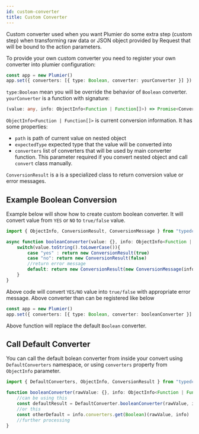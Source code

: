 ```yaml
---
id: custom-converter
title: Custom Converter
---
```


Custom converter used when you want Plumier do some extra step (custom step) when transforming raw data or JSON object provided by Request that will be bound to the action parameters. 

To provide your own custom converter you need to register your own converter into plumier configuration:

```typescript
const app = new Plumier()
app.set({ converters: [{ type: Boolean, converter: yourConverter }] })
```

`type:Boolean` mean you will be override the behavior of `Boolean` converter. `yourConverter` is a function with signature:

```typescript
(value: any, info: ObjectInfo<Function | Function[]>) => Promise<ConversionResult>
```

`ObjectInfo<Function | Function[]>` is current conversion information. It has some properties:

* `path` is path of current value on nested object
* `expectedType` expected type that the value will be converted into
* `converters` list of converters that will be used by main converter function. This parameter required if you convert nested object and call `convert` class manually.

`ConversionResult` is a is a specialized class to return conversion value or error messages.

## Example Boolean Conversion
Example below will show how to create custom boolean converter. It will convert value from `YES` or `NO` to `true/false` value.

```typescript 
import { ObjectInfo, ConversionResult, ConversionMessage } from "typedconverter"

async function booleanConverter(value: {}, info: ObjectInfo<Function | Function[]>): Promise<ConversionResult> {
    switch(value.toString().toLowerCase()){
        case "yes" : return new ConversionResult(true)
        case "no": return new ConversionResult(false)
        //return error message
        default: return new ConversionResult(new ConversionMessage(info.path, "Unable to convert value into boolean"))
    }
}
```

Above code will convert `YES/NO` value into `true/false` with appropriate error message. Above converter than can be registered like below 

```typescript
const app = new Plumier()
app.set({ converters: [{ type: Boolean, converter: booleanConverter }] })
```

Above function will replace the default `Boolean` converter. 

## Call Default Converter

You can call the default bolean converter from inside your convert using `DefaultConverters` namespace, or using `converters` property from `ObjectInfo` parameter.

```typescript
import { DefaultConverters, ObjectInfo, ConversionResult } from "typedconverter"

function booleanConverter(rawValue: {}, info: ObjectInfo<Function | Function[]>): Promise<ConversionResult> {
    //can be using this
    const defaultResult = DefaultConverter.booleanConverter(rawValue, info)
    //or this
    const otherDefault = info.converters.get(Boolean)(rawValue, info)
    //further processing
}
```